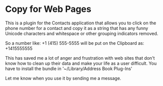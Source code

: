 #  Copy for Web Pages

This is a plugin for the Contacts application that allows you to click on the phone number for a contact and copy it as a string that has any funny Unicode characters and whitespace or other grouping indicators removed.

So a number like: +1 (415) 555-5555 will be put on the Clipboard as: +1415555555

This has saved me a lot of anger and frustration with web sites that don't know how to clean up their data and make your life as a user difficult. You have to install the bundle in '~/Library/Address Book Plug-Ins'

Let me know when you use it by sending me a message.


